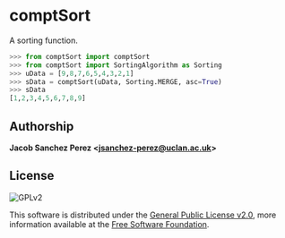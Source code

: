 # comptSort

A sorting function.

```python
>>> from comptSort import comptSort
>>> from comptSort import SortingAlgorithm as Sorting
>>> uData = [9,8,7,6,5,4,3,2,1]
>>> sData = comptSort(uData, Sorting.MERGE, asc=True)
>>> sData
[1,2,3,4,5,6,7,8,9]
```



## Authorship

**Jacob Sanchez Perez \<jsanchez-perez@uclan.ac.uk>**



## License

![GPLv2][license-badge]

This software is distributed under the [General Public License v2.0][license], more information available at the [Free Software Foundation][gnu].








[uclan]: https://uclan.ac.uk

[license]: LICENSE "General Public License"
[gnu]: https://www.gnu.org/licenses/old-licenses/gpl-2.0.html "Free Software Foundation"

[license-badge]: https://img.shields.io/github/license/jacobszpz/comptSort
